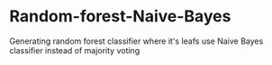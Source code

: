 # Random-forest-Naive-Bayes
Generating random forest classifier where it's leafs use Naive Bayes classifier instead of majority voting
